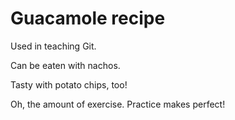 # Guacamole recipe

Used in teaching Git.

Can be eaten with nachos.

Tasty with potato chips, too!

Oh, the amount of exercise.
Practice makes perfect!

